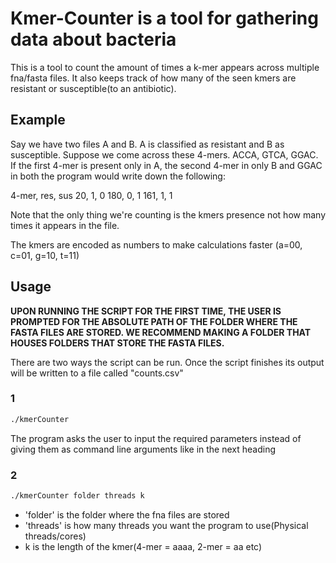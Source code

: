 # Kmer-Counter is a tool for gathering data about bacteria

This is a tool to count the amount of times a k-mer appears across multiple fna/fasta files. It also keeps track of how many of the seen kmers are resistant or susceptible(to an antibiotic).

## Example

Say we have two files A and B. A is classified as resistant and B as susceptible. Suppose we come across these 4-mers. ACCA, GTCA, GGAC. If the first 4-mer is present only in A, the second 4-mer in only B and GGAC in both the program would write down the following:

4-mer, res, sus
20, 1, 0
180, 0, 1
161, 1, 1

Note that the only thing we're counting is the kmers presence not how many times it appears in the file.

The kmers are encoded as numbers to make calculations faster (a=00, c=01, g=10, t=11)

## Usage

**UPON RUNNING THE SCRIPT FOR THE FIRST TIME, THE USER IS PROMPTED FOR THE ABSOLUTE PATH OF THE FOLDER WHERE THE FASTA FILES ARE STORED. WE RECOMMEND MAKING A FOLDER THAT HOUSES FOLDERS THAT STORE THE FASTA FILES.**

There are two ways the script can be run. Once the script finishes its output will be written to a file called "counts.csv"

### 1

```bash
./kmerCounter
```

The program asks the user to input the required parameters instead of giving them as command line arguments like in the next heading

### 2

```bash
./kmerCounter folder threads k
```

- 'folder' is the folder where the fna files are stored
- 'threads' is how many threads you want the program to use(Physical threads/cores)
- k is the length of the kmer(4-mer = aaaa, 2-mer = aa etc)
